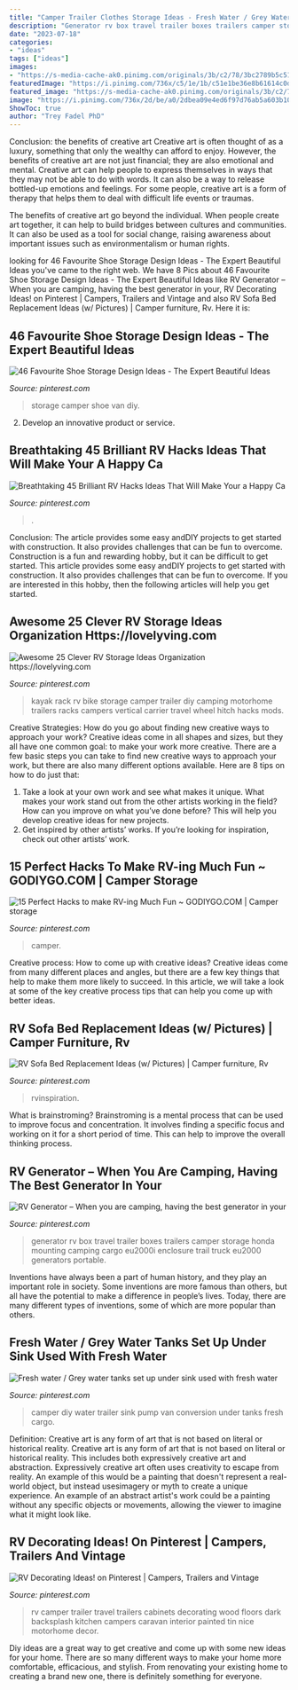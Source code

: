 ```yaml
---
title: "Camper Trailer Clothes Storage Ideas - Fresh Water / Grey Water Tanks Set Up Under Sink Used With Fresh Water"
description: "Generator rv box travel trailer boxes trailers camper storage honda mounting camping cargo eu2000i enclosure trail truck eu2000 generators portable"
date: "2023-07-18"
categories:
- "ideas"
tags: ["ideas"]
images:
- "https://s-media-cache-ak0.pinimg.com/originals/3b/c2/78/3bc2789b5c51b69580491451f6de7b9c.jpg"
featuredImage: "https://i.pinimg.com/736x/c5/1e/1b/c51e1be36e8b61614c0dfbb8e81ef61a.jpg"
featured_image: "https://s-media-cache-ak0.pinimg.com/originals/3b/c2/78/3bc2789b5c51b69580491451f6de7b9c.jpg"
image: "https://i.pinimg.com/736x/2d/be/a0/2dbea09e4ed6f97d76ab5a603b1069d4.jpg"
ShowToc: true
author: "Trey Fadel PhD"
---
```



Conclusion: the benefits of creative art
Creative art is often thought of as a luxury, something that only the wealthy can afford to enjoy. However, the benefits of creative art are not just financial; they are also emotional and mental.
Creative art can help people to express themselves in ways that they may not be able to do with words. It can also be a way to release bottled-up emotions and feelings. For some people, creative art is a form of therapy that helps them to deal with difficult life events or traumas.

The benefits of creative art go beyond the individual. When people create art together, it can help to build bridges between cultures and communities. It can also be used as a tool for social change, raising awareness about important issues such as environmentalism or human rights.

	

		
looking for 46 Favourite Shoe Storage Design Ideas - The Expert Beautiful Ideas you've came to the right web. We have 8 Pics about 46 Favourite Shoe Storage Design Ideas - The Expert Beautiful Ideas like RV Generator – When you are camping, having the best generator in your, RV Decorating Ideas! on Pinterest | Campers, Trailers and Vintage and also RV Sofa Bed Replacement Ideas (w/ Pictures) | Camper furniture, Rv. Here it is:
		
    
## 46 Favourite Shoe Storage Design Ideas - The Expert Beautiful Ideas

<img loading=lazy src="https://i.pinimg.com/736x/a4/0a/35/a40a35e52b8d1a2a5389bfdb48c9436d.jpg" onerror="this.onerror=null;this.src='https://tse1.mm.bing.net/th?id=OIP.MFAL5OFnJPnraMRfJRLvdQHaLF&amp;pid=15.1';" alt="46 Favourite Shoe Storage Design Ideas - The Expert Beautiful Ideas">

_Source: pinterest.com_

>storage camper shoe van diy. 

	

2. Develop an innovative product or service.

    
## Breathtaking 45 Brilliant RV Hacks Ideas That Will Make Your A Happy Ca

<img loading=lazy src="https://i.pinimg.com/736x/ca/63/95/ca6395a862f39226101b800275a27b12.jpg" onerror="this.onerror=null;this.src='https://tse2.mm.bing.net/th?id=OIP.TOBpya9dg5SUcXG5EFQBpgHaNJ&amp;pid=15.1';" alt="Breathtaking 45 Brilliant RV Hacks Ideas That Will Make Your a Happy Ca">

_Source: pinterest.com_

>. 

	

Conclusion: The article provides some easy andDIY projects to get started with construction. It also provides challenges that can be fun to overcome.
Construction is a fun and rewarding hobby, but it can be difficult to get started. This article provides some easy andDIY projects to get started with construction. It also provides challenges that can be fun to overcome. If you are interested in this hobby, then the following articles will help you get started.

    
## Awesome 25 Clever RV Storage Ideas Organization Https://lovelyving.com

<img loading=lazy src="https://i.pinimg.com/736x/bd/41/2e/bd412eddeb1479801ea691653af5dfce.jpg" onerror="this.onerror=null;this.src='https://tse2.mm.bing.net/th?id=OIP.Bmy8XBTG5QOfJ5q30Aa3aQHaNK&amp;pid=15.1';" alt="Awesome 25 Clever RV Storage Ideas Organization https://lovelyving.com">

_Source: pinterest.com_

>kayak rack rv bike storage camper trailer diy camping motorhome trailers racks campers vertical carrier travel wheel hitch hacks mods. 

	

Creative Strategies: How do you go about finding new creative ways to approach your work?
Creative ideas come in all shapes and sizes, but they all have one common goal: to make your work more creative. There are a few basic steps you can take to find new creative ways to approach your work, but there are also many different options available. Here are 8 tips on how to do just that: 
1. Take a look at your own work and see what makes it unique. What makes your work stand out from the other artists working in the field? How can you improve on what you’ve done before? This will help you develop creative ideas for new projects. 
2. Get inspired by other artists’ works. If you’re looking for inspiration, check out other artists’ work.

    
## 15 Perfect Hacks To Make RV-ing Much Fun ~ GODIYGO.COM | Camper Storage

<img loading=lazy src="https://i.pinimg.com/736x/f1/ed/62/f1ed62165f22987bbb9f79ff1420b8f0.jpg" onerror="this.onerror=null;this.src='https://tse2.mm.bing.net/th?id=OIP.peNT-eN89e7J6JTj_pgFxQHaJ3&amp;pid=15.1';" alt="15 Perfect Hacks to make RV-ing Much Fun ~ GODIYGO.COM | Camper storage">

_Source: pinterest.com_

>camper. 

	

Creative process: How to come up with creative ideas?
Creative ideas come from many different places and angles, but there are a few key things that help to make them more likely to succeed. In this article, we will take a look at some of the key creative process tips that can help you come up with better ideas.

    
## RV Sofa Bed Replacement Ideas (w/ Pictures) | Camper Furniture, Rv

<img loading=lazy src="https://i.pinimg.com/736x/2d/be/a0/2dbea09e4ed6f97d76ab5a603b1069d4.jpg" onerror="this.onerror=null;this.src='https://tse4.mm.bing.net/th?id=OIP.Or5ciP8ikbigNfgTzRQFSAHaHa&amp;pid=15.1';" alt="RV Sofa Bed Replacement Ideas (w/ Pictures) | Camper furniture, Rv">

_Source: pinterest.com_

>rvinspiration. 

	

What is brainstroming?
Brainstroming is a mental process that can be used to improve focus and concentration. It involves finding a specific focus and working on it for a short period of time. This can help to improve the overall thinking process.

    
## RV Generator – When You Are Camping, Having The Best Generator In Your

<img loading=lazy src="https://i.pinimg.com/736x/c5/1e/1b/c51e1be36e8b61614c0dfbb8e81ef61a.jpg" onerror="this.onerror=null;this.src='https://tse1.mm.bing.net/th?id=OIP.XuQnBYf-kO2Sk_y5dMPoogAAAA&amp;pid=15.1';" alt="RV Generator – When you are camping, having the best generator in your">

_Source: pinterest.com_

>generator rv box travel trailer boxes trailers camper storage honda mounting camping cargo eu2000i enclosure trail truck eu2000 generators portable. 

	

Inventions have always been a part of human history, and they play an important role in society. Some inventions are more famous than others, but all have the potential to make a difference in people’s lives. Today, there are many different types of inventions, some of which are more popular than others.

    
## Fresh Water / Grey Water Tanks Set Up Under Sink Used With Fresh Water

<img loading=lazy src="https://i.pinimg.com/736x/12/8b/dc/128bdc41b40826343c8292977c940292--diy-camper-camper-van.jpg" onerror="this.onerror=null;this.src='https://tse1.mm.bing.net/th?id=OIP.uIDPb1RnoTyzl_WLPDPLXAHaJ4&amp;pid=15.1';" alt="Fresh water / Grey water tanks set up under sink used with fresh water">

_Source: pinterest.com_

>camper diy water trailer sink pump van conversion under tanks fresh cargo. 

	

Definition: Creative art is any form of art that is not based on literal or historical reality.
Creative art is any form of art that is not based on literal or historical reality. This includes both expressively creative art and abstraction. Expressively creative art often uses creativity to escape from reality. An example of this would be a painting that doesn't represent a real-world object, but instead usesimagery or myth to create a unique experience. An example of an abstract artist's work could be a painting without any specific objects or movements, allowing the viewer to imagine what it might look like.

    
## RV Decorating Ideas! On Pinterest | Campers, Trailers And Vintage

<img loading=lazy src="https://s-media-cache-ak0.pinimg.com/originals/3b/c2/78/3bc2789b5c51b69580491451f6de7b9c.jpg" onerror="this.onerror=null;this.src='https://tse2.mm.bing.net/th?id=OIP.hKsln4ehmajX_S3asynzoAHaLH&amp;pid=15.1';" alt="RV Decorating Ideas! on Pinterest | Campers, Trailers and Vintage">

_Source: pinterest.com_

>rv camper trailer travel trailers cabinets decorating wood floors dark backsplash kitchen campers caravan interior painted tin nice motorhome decor. 

	

Diy ideas are a great way to get creative and come up with some new ideas for your home. There are so many different ways to make your home more comfortable, efficacious, and stylish. From renovating your existing home to creating a brand new one, there is definitely something for everyone.


